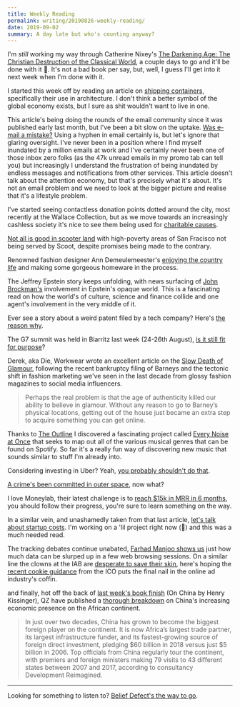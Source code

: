 ```yaml
---
title: Weekly Reading
permalink: writing/20190826-weekly-reading/
date: 2019-09-02
summary: A day late but who's counting anyway?
---
```


I'm *still* working my way through Catherine Nixey's [The Darkening Age: The Christian Destruction of the Classical World](https://www.goodreads.com/book/show/35450727-the-darkening-age), a couple days to go and it'll be done with it 🤞. It's not a bad book per say, but, well, I guess I'll get into it next week when I'm done with it.

I started this week off by reading an article on [shipping containers](https://www.nytimes.com/2019/08/14/opinion/shipping-container-homes.html), specifically their use in architecture. I don't think a better symbol of the global economy exists, but I sure as shit wouldn't want to live in one.

This article's being doing the rounds of the email community since it was published early last month, but I've been a bit slow on the uptake. [Was e-mail a mistake?](https://www.newyorker.com/tech/annals-of-technology/was-e-mail-a-mistake) Using a hyphen in email certainly is, but let's ignore that glaring oversight. I've never been in a position where I find myself inundated by a million emails at work and I've certainly never been one of those inbox zero folks (as the 47k unread emails in my promo tab can tell you) but increasingly I understand the frustration of being inundated by endless messages and notifications from other services. This article doesn't talk about the attention economy, but that's precisely what it's about. It's not an email problem and we need to look at the bigger picture and realise that it's a lifestyle problem.

I've started seeing contactless donation points dotted around the city, most recently at the Wallace Collection, but as we move towards an increasingly cashless society it's nice to see them being used for [charitable causes](https://www.finextra.com/newsarticle/34263/city-of-london-installs-contactless-donation-points-to-help-rough-sleepers).

[Not all is good in scooter land](https://www.latimes.com/business/technology/story/2019-08-14/san-francisco-scoot-tenderloin-bird) with high-poverty areas of San Fracisco not being served by Scoot, despite promises being made to the contrary.

Renowned fashion designer Ann Demeulemeester's [enjoying the country life](https://www.nytimes.com/2019/08/21/style/ann-demeulemeester-doesnt-miss-fashion-at-all-she-has-other-plans.html) and making some gorgeous homeware in the process.

The Jeffrey Epstein story keeps unfolding, with news surfacing of [John Brockman's](https://newrepublic.com/article/154826/jeffrey-epsteins-intellectual-enabler) involvement in Epstein's opaque world. This is a fascinating read on how the world's of culture, science and finance collide and one agent's involvement in the very middle of it.

Ever see a story about a weird patent filed by a tech company? Here's [the reason why](https://slate.com/technology/2019/08/amazon-sony-facebook-strange-patents.html).

The G7 summit was held in Biarritz last week (24-26th August), [is it still fit for purpose](https://www.theguardian.com/commentisfree/2019/aug/26/biarritz-g7-syria-us-china-trade)? 

Derek, aka Die, Workwear wrote an excellent article on the [Slow Death of Glamour](https://dieworkwear.com/post/187176321489/the-slow-death-of-glamour), following the recent bankruptcy filing of Barneys and the tectonic shift in fashion marketing we've seen in the last decade from glossy fashion magazines to social media influencers.

> Perhaps the real problem is that the age of authenticity killed our ability to believe in glamour. Without any reason to go to Barney’s physical locations, getting out of the house just became an extra step to acquire something you can get online.

Thanks to [The Outline](https://theoutline.com/post/7867/a-good-place-every-noise-at-once-does-its-darnedest-to-create-order-out-of-chaos) I discovered a fascinating project called [Every Noise at Once](http://everynoise.com/) that seeks to map out all of the various musical genres that can be found on Spotify. So far it's a really fun way of discovering new music that sounds similar to stuff I'm already into.

Considering investing in Uber? Yeah, [you probably shouldn't do that](https://qz.com/1693843/uber-eats-will-lose-money-until-at-least-2024-say-cowen-analysts/).

[A crime's been committed in outer space](https://www.theverge.com/2019/8/27/20833761/nasa-iss-international-space-station-alleged-crime-anne-mcclain-jurisdicition-framework), now what?

I love Moneylab, their latest challenge is to [reach $15k in MRR in 6 months](https://www.moneylab.co/mrr/), you should follow their progress, you're sure to learn something on the way.

In a similar vein, and unashamedly taken from that last article, [let's talk about startup costs](https://justinjackson.ca/costs). I'm working on a 'lil project right now (👀) and this was a much needed read.

The tracking debates continue unabated, [Farhad Manjoo shows us](https://www.nytimes.com/interactive/2019/08/23/opinion/data-internet-privacy-tracking.html) just how much data can be slurped up in a few web browsing sessions. On a similar line the clowns at the IAB are [desperate to save their skin](https://www.thedrum.com/news/2019/08/21/iab-europe-issues-updated-gdpr-compliancy-protocol), here's hoping the [recent cookie guidance](https://www.jacquescorbytuech.com/writing/digital-marketing-post-gdpr.html) from the ICO puts the final nail in the online ad industry's coffin.

and finally, hot off the back of [last week's book finish](https://www.jacquescorbytuech.com/writing/20190819-weekly-reading.html) (On China by Henry Kissinger), QZ have published a [thorough breakdown](https://qz.com/africa/1686069/chinas-growing-presence-in-africa/) on China's increasing economic presence on the African continent.

> In just over two decades, China has grown to become the biggest foreign player on the continent. It is now Africa’s largest trade partner, its largest infrastructure funder, and its fastest-growing source of foreign direct investment, pledging $60 billion in 2018 versus just $5 billion in 2006. Top officials from China regularly tour the continent, with premiers and foreign ministers making 79 visits to 43 different states between 2007 and 2017, according to consultancy Development Reimagined.

****

Looking for something to listen to? [Belief Defect's the way to go](https://beliefdefect.bandcamp.com/album/decadent-yet-depraved).